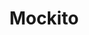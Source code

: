 ---
git: https://github.com/mockito/mockito
logohandle: mockito
sort: mockito
title: Mockito
twitter: https://x.com/mockitojava
website: https://site.mockito.org/
---